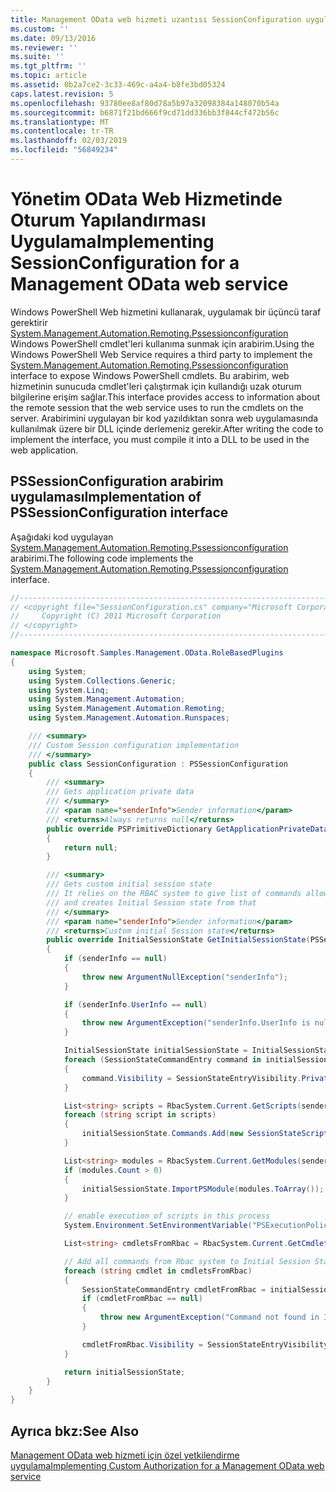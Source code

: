 ```yaml
---
title: Management OData web hizmeti uzantısı SessionConfiguration uygulama | Microsoft Docs
ms.custom: ''
ms.date: 09/13/2016
ms.reviewer: ''
ms.suite: ''
ms.tgt_pltfrm: ''
ms.topic: article
ms.assetid: 0b2a7ce2-3c33-469c-a4a4-b8fe3bd05324
caps.latest.revision: 5
ms.openlocfilehash: 93780ee8af80d78a5b97a32098384a148070b54a
ms.sourcegitcommit: b6871f21bd666f9cd71dd336bb3f844cf472b56c
ms.translationtype: MT
ms.contentlocale: tr-TR
ms.lasthandoff: 02/03/2019
ms.locfileid: "56849234"
---
```

# <a name="implementing-sessionconfiguration-for-a-management-odata-web-service"></a><span data-ttu-id="cbf82-102">Yönetim OData Web Hizmetinde Oturum Yapılandırması Uygulama</span><span class="sxs-lookup"><span data-stu-id="cbf82-102">Implementing SessionConfiguration for a Management OData web service</span></span>

<span data-ttu-id="cbf82-103">Windows PowerShell Web hizmetini kullanarak, uygulamak bir üçüncü taraf gerektirir [System.Management.Automation.Remoting.Pssessionconfiguration](/dotnet/api/System.Management.Automation.Remoting.PSSessionConfiguration) Windows PowerShell cmdlet'leri kullanıma sunmak için arabirim.</span><span class="sxs-lookup"><span data-stu-id="cbf82-103">Using the Windows PowerShell Web Service requires a third party to implement the [System.Management.Automation.Remoting.Pssessionconfiguration](/dotnet/api/System.Management.Automation.Remoting.PSSessionConfiguration) interface to expose Windows PowerShell cmdlets.</span></span> <span data-ttu-id="cbf82-104">Bu arabirim, web hizmetinin sunucuda cmdlet'leri çalıştırmak için kullandığı uzak oturum bilgilerine erişim sağlar.</span><span class="sxs-lookup"><span data-stu-id="cbf82-104">This interface provides access to information about the remote session that the web service uses to run the cmdlets on the server.</span></span> <span data-ttu-id="cbf82-105">Arabirimini uygulayan bir kod yazıldıktan sonra web uygulamasında kullanılmak üzere bir DLL içinde derlemeniz gerekir.</span><span class="sxs-lookup"><span data-stu-id="cbf82-105">After writing the code to implement the interface, you must compile it into a DLL to be used in the web application.</span></span>

## <a name="implementation-of-pssessionconfiguration-interface"></a><span data-ttu-id="cbf82-106">PSSessionConfiguration arabirim uygulaması</span><span class="sxs-lookup"><span data-stu-id="cbf82-106">Implementation of PSSessionConfiguration interface</span></span>

<span data-ttu-id="cbf82-107">Aşağıdaki kod uygulayan [System.Management.Automation.Remoting.Pssessionconfiguration](/dotnet/api/System.Management.Automation.Remoting.PSSessionConfiguration) arabirimi.</span><span class="sxs-lookup"><span data-stu-id="cbf82-107">The following code implements the [System.Management.Automation.Remoting.Pssessionconfiguration](/dotnet/api/System.Management.Automation.Remoting.PSSessionConfiguration) interface.</span></span>

```csharp
//-----------------------------------------------------------------------
// <copyright file="SessionConfiguration.cs" company="Microsoft Corporation">
//     Copyright (C) 2011 Microsoft Corporation
// </copyright>
//-----------------------------------------------------------------------

namespace Microsoft.Samples.Management.OData.RoleBasedPlugins
{
    using System;
    using System.Collections.Generic;
    using System.Linq;
    using System.Management.Automation;
    using System.Management.Automation.Remoting;
    using System.Management.Automation.Runspaces;

    /// <summary>
    /// Custom Session configuration implementation
    /// </summary>
    public class SessionConfiguration : PSSessionConfiguration
    {
        /// <summary>
        /// Gets application private data
        /// </summary>
        /// <param name="senderInfo">Sender information</param>
        /// <returns>Always returns null</returns>
        public override PSPrimitiveDictionary GetApplicationPrivateData(PSSenderInfo senderInfo)
        {
            return null;
        }

        /// <summary>
        /// Gets custom initial session state
        /// It relies on the RBAC system to give list of commands allowed for a user
        /// and creates Initial Session state from that
        /// </summary>
        /// <param name="senderInfo">Sender information</param>
        /// <returns>Custom initial Session state</returns>
        public override InitialSessionState GetInitialSessionState(PSSenderInfo senderInfo)
        {
            if (senderInfo == null)
            {
                throw new ArgumentNullException("senderInfo");
            }

            if (senderInfo.UserInfo == null)
            {
                throw new ArgumentException("senderInfo.UserInfo is null");
            }

            InitialSessionState initialSessionState = InitialSessionState.CreateDefault();
            foreach (SessionStateCommandEntry command in initialSessionState.Commands)
            {
                command.Visibility = SessionStateEntryVisibility.Private;
            }

            List<string> scripts = RbacSystem.Current.GetScripts(senderInfo.UserInfo);
            foreach (string script in scripts)
            {
                initialSessionState.Commands.Add(new SessionStateScriptEntry(script));
            }

            List<string> modules = RbacSystem.Current.GetModules(senderInfo.UserInfo);
            if (modules.Count > 0)
            {
                initialSessionState.ImportPSModule(modules.ToArray());
            }

            // enable execution of scripts in this process
            System.Environment.SetEnvironmentVariable("PSExecutionPolicyPreference", "unrestricted");

            List<string> cmdletsFromRbac = RbacSystem.Current.GetCmdlets(senderInfo.UserInfo);

            // Add all commands from Rbac system to Initial Session State commands
            foreach (string cmdlet in cmdletsFromRbac)
            {
                SessionStateCommandEntry cmdletFromRbac = initialSessionState.Commands.FirstOrDefault(item => string.Equals(item.Name, cmdlet, StringComparison.OrdinalIgnoreCase));
                if (cmdletFromRbac == null)
                {
                    throw new ArgumentException("Command not found in InitialSessionState " + cmdlet);
                }

                cmdletFromRbac.Visibility = SessionStateEntryVisibility.Public;
            }

            return initialSessionState;
        }
    }
}
```

## <a name="see-also"></a><span data-ttu-id="cbf82-108">Ayrıca bkz:</span><span class="sxs-lookup"><span data-stu-id="cbf82-108">See Also</span></span>

[<span data-ttu-id="cbf82-109">Management OData web hizmeti için özel yetkilendirme uygulama</span><span class="sxs-lookup"><span data-stu-id="cbf82-109">Implementing Custom Authorization for a Management OData web service</span></span>](./implementing-custom-authorization-for-a-management-odata-web-service.md)